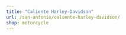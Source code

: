 ```yaml
---
title: "Caliente Harley-Davidson"
url: /san-antonio/caliente-harley-davidson/
shop: motorcycle
---
```

